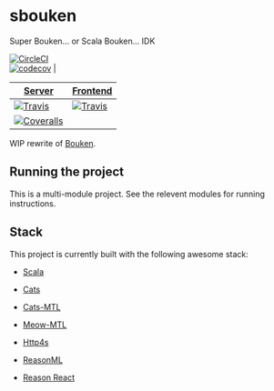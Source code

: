 # sbouken		

 Super Bouken... or Scala Bouken... IDK		

[![CircleCI](https://circleci.com/gh/RawToast/sbouken.svg?style=svg)](https://circleci.com/gh/RawToast/sbouken)		
[![codecov](https://codecov.io/gh/RawToast/sbouken/branch/master/graph/badge.svg)](https://codecov.io/gh/RawToast/sbouken)	|

[T1]: https://travis-matrix-badges.herokuapp.com/repos/RawToast/dokusho/branches/master/1
[T2]: https://travis-matrix-badges.herokuapp.com/repos/RawToast/dokusho/branches/master/2
[TR]: https://travis-ci.org/RawToast/dokusho

[C1]: https://codecov.io/gh/RawToast/sbouken/branch/master/graph/badge.svg
[CR]: https://codecov.io/gh/RawToast/sbouken

[Server](server/)      | [Frontend](reason-frontend/)|
|-----------------------|---------------------|
| [![Travis][T1]][TR]   | [![Travis][T2]][TR] |
| [![Coveralls][C1]][CR]|                     |

 WIP rewrite of [Bouken](https://github.com/RawToast/bouken).		


## Running the project

This is a multi-module project. See the relevent modules for running instructions.

## Stack

This project is currently built with the following awesome stack:		

* [Scala](http://scala-lang.org)		
* [Cats](https://github.com/typelevel/cats)		
* [Cats-MTL](https://github.com/typelevel/cats-mtl)		
* [Meow-MTL](https://github.com/oleg-py/meow-mtl)		
* [Http4s](https://github.com/http4s/http4s)

* [ReasonML](https://reasonml.github.io/)
* [Reason React](https://reasonml.github.io/reason-react/)
